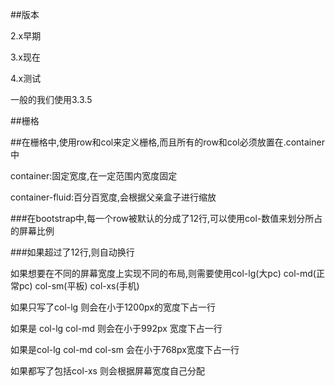 ##版本

2.x早期

3.x现在

4.x测试

一般的我们使用3.3.5

##栅格

##在栅格中,使用row和col来定义栅格,而且所有的row和col必须放置在.container中

container:固定宽度,在一定范围内宽度固定

container-fluid:百分百宽度,会根据父亲盒子进行缩放

###在bootstrap中,每一个row被默认的分成了12行,可以使用col-数值来划分所占的屏幕比例

###如果超过了12行,则自动换行

如果想要在不同的屏幕宽度上实现不同的布局,则需要使用col-lg(大pc) col-md(正常pc) col-sm(平板) col-xs(手机)

如果只写了col-lg 则会在小于1200px的宽度下占一行

如果是 col-lg col-md 则会在小于992px 宽度下占一行

如果是col-lg col-md col-sm 会在小于768px宽度下占一行

如果都写了包括col-xs 则会根据屏幕宽度自己分配

